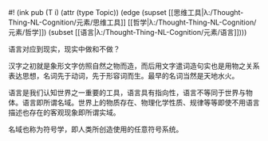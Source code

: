 #! (ink pub (T i) (attr (type Topic)) (edge (supset [[思维工具|λ:/Thought-Thing-NL-Cognition/元素/思维工具]] [[哲学|λ:/Thought-Thing-NL-Cognition/元素/哲学]]) (subset [[语言|λ:/Thought-Thing-NL-Cognition/元素/语言]])))

语言对应到现实，现实中做和不做？

汉字之初就是象形文字仿照自然之物而造，而后用文字遣词造句实也是用物之关系表达思想，名词先于动词，先于形容词而生。最早的名词当然是天地水火。

语言是我们认知世界之一重要的工具，语言具有指向性，语言不等同于世界与物体。语言即所谓名域。世界上的物质存在、物理化学性质、规律等等即使不用语言描述也存在的客观现象即所谓实域。

名域也称为符号学，即人类所创造使用的任意符号系统。
